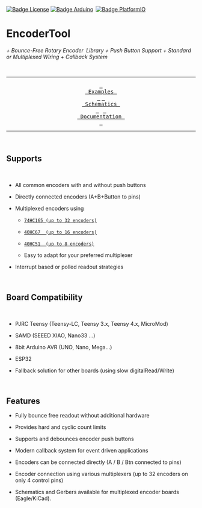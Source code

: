 [![Badge License]][License] [![Badge Arduino]][Arduino] [![Badge PlatformIO]][PlatformIO]
# EncoderTool

*+ Bounce-Free Rotary Encoder Library + Push Button Support + Standard or Multiplexed Wiring + Callback System*

 <br>
<div align = center>

---

[<kbd> <br> Examples <br> </kbd>][Examples]
[<kbd> <br> Schematics <br> </kbd>][Schematics] 
[<kbd> <br> Documentation <br> </kbd>][Documentation]

---
</div>
<br>




## Supports

<br>

- All common encoders with and without push buttons

- Directly connected encoders (A+B+Button to pins)

- Multiplexed encoders using

    - [`74HC165 (up to 32 encoders)`][MPLEX74165]

    - [`40HC67  (up to 16 encoders)`][MPLEX4067]

    - [`40HC51  (up to 8 encoders)`][MPLEX4051]

    - Easy to adapt for your preferred multiplexer

- Interrupt based or polled readout strategies

<br>

## Board Compatibility

<br>

- PJRC Teensy (Teensy-LC, Teensy 3.x, Teensy 4.x, MicroMod)

- SAMD (SEEED XIAO, Nano33 ...)

- 8bit Arduino AVR (UNO, Nano, Mega...)

- ESP32

- Fallback solution for other boards (using slow digitalRead/Write)


<br>

## Features

- Fully bounce free readout without additional hardware

- Provides hard and cyclic count limits

- Supports and debounces encoder push buttons

- Modern callback system for event driven applications

- Encoders can be connected directly (A / B / Btn connected to pins)

- Encoder connection using various multiplexers (up to 32 encoders on only 4 control pins)

- Schematics and Gerbers available for multiplexed encoder boards (Eagle/KiCad).


<!----------------------------------------------------------------------------->

<!-- [Badge Arduino]: https://img.shields.io/badge/Arduino-EncoderTool-00979D.svg?logo=arduino -->
[Badge Arduino]: https://www.ardu-badge.com/badge/EncoderTool.svg
[Badge PlatformIO]: https://badges.registry.platformio.org/packages/luni64/library/EncoderTool.svg
[Badge License]: https://img.shields.io/github/license/luni64/EncoderTool

[Arduino]: https://www.ardu-badge.com/EncoderTool
[PlatformIO]: https://registry.platformio.org/libraries/luni64/EncoderTool/

[Documentation]: https://github.com/luni64/EncoderTool/wiki
[Schematics]: extras
[Examples]: examples/README.md
[License]: LICENSE
[MPLEX74165]:extras/Boards/MPX_74165
[MPLEX4067]:extras/Boards/MPX_4067
[MPLEX4051]:extras/Boards/MPX_4051





